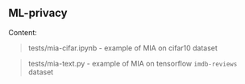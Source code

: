 ## ML-privacy

Content:
    
> tests/mia-cifar.ipynb - example of MIA on cifar10 dataset
 
> tests/mia-text.py - example of MIA on tensorflow `imdb-reviews` dataset 